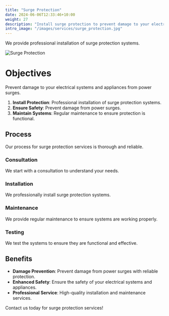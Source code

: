 ```yaml
---
title: "Surge Protection"
date: 2024-06-06T12:33:46+10:00
weight: 27
description: "Install surge protection to prevent damage to your electrical systems and appliances from power surges."
intro_image: "/images/services/surge_protection.jpg"
---
```


We provide professional installation of surge protection systems.

![Surge Protection](/images/services/surge_protection.jpg)

# Objectives

Prevent damage to your electrical systems and appliances from power surges.

1. **Install Protection**: Professional installation of surge protection systems.
2. **Ensure Safety**: Prevent damage from power surges.
3. **Maintain Systems**: Regular maintenance to ensure protection is functional.

## Process

Our process for surge protection services is thorough and reliable.

### Consultation

We start with a consultation to understand your needs.

### Installation

We professionally install surge protection systems.

### Maintenance

We provide regular maintenance to ensure systems are working properly.

### Testing

We test the systems to ensure they are functional and effective.

## Benefits

- **Damage Prevention**: Prevent damage from power surges with reliable protection.
- **Enhanced Safety**: Ensure the safety of your electrical systems and appliances.
- **Professional Service**: High-quality installation and maintenance services.

Contact us today for surge protection services!
